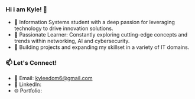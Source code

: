 ### Hi i am Kyle! 👋

- 🔭 Information Systems student with a deep passion for leveraging technology to drive innovation solutions. <br/>
- 🌱 Passionate Learner: Constantly exploring cutting-edge concepts and trends within networking, AI and cybersecurity.<br/>
- 👯 Building projects and expanding my skillset in a variety of  IT domains.<br/>

### 📫 Let's Connect!  
- 📧 Email: kyleedom6@gmail.com
- 💼 LinkedIn:   
- 🌐 Portfolio: 

